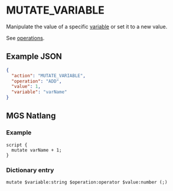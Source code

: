 # MUTATE_VARIABLE

Manipulate the value of a specific [variable](../scripts/integer_variables) or set it to a new value.

See [operations](../structure/operations).

## Example JSON

```json
{
  "action": "MUTATE_VARIABLE",
  "operation": "ADD",
  "value": 1,
  "variable": "varName"
}
```

## MGS Natlang

### Example

```mgs
script {
  mutate varName + 1;
}
```

### Dictionary entry

```
mutate $variable:string $operation:operator $value:number (;)
```
